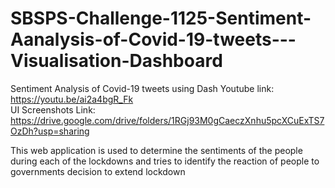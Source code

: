 # SBSPS-Challenge-1125-Sentiment-Aanalysis-of-Covid-19-tweets---Visualisation-Dashboard
Sentiment Analysis of Covid-19 tweets using Dash
Youtube link: https://youtu.be/ai2a4bgR_Fk <br/>
UI Screenshots Link: https://drive.google.com/drive/folders/1RGj93M0gCaeczXnhu5pcXCuExTS7OzDh?usp=sharing <br/>

This web application is used to determine the sentiments of the people during each of the lockdowns and tries to identify the reaction of people to governments decision to extend lockdown
